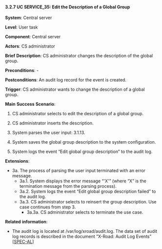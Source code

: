 #### 3.2.7 UC SERVICE\_35: Edit the Description of a Global Group

**System**: Central server

**Level**: User task

**Component**: Central server

**Actors**: CS administrator

**Brief** **Description**: CS administrator changes the description of
the global group.

**Preconditions**: -

**Postconditions**: An audit log record for the event is created.

**Trigger**: CS administrator wants to change the description of a
global group.

**Main** **Success** **Scenario**:

1.  CS administrator selects to edit the description of a global group.

2.  CS administrator inserts the description.

3.  System parses the user input: 3.1.13.

4.  System saves the global group description to the system
    configuration.

5.  System logs the event “Edit global group description” to the audit
    log.

**Extensions**:

- 3a. The process of parsing the user input terminated with an error message.
    - 3a.1. System displays the error message “'X'” (where “X” is the termination message from the parsing process).
    - 3a.2. System logs the event “Edit global group description failed” to the audit log.
    - 3a.3. CS administrator selects to reinsert the group description. Use case continues from step 3.
        - 3a.3a. CS administrator selects to terminate the use case.

**Related** **information**:

-   The audit log is located at /var/log/xroad/audit.log. The data set
    of audit log records is described in the document “X-Road: Audit Log
    Events” \[[SPEC-AL](#Ref_SPEC-AL)\]